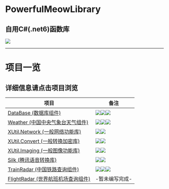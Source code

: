 # PowerfulMeowLibrary
## 自用C#(.net6)函数库

![](https://img.shields.io/github/languages/code-size/DavidSciMeow/PowerfulMeowLibrary)

-----
# 项目一览
## 详细信息请点击项目浏览
|项目|备注|
|---|---|
|[DataBase (数据库组件)](https://github.com/DavidSciMeow/PowerfulMeowLibrary/tree/master/Meow.DataBase)|![](https://img.shields.io/nuget/dt/Electronicute.Meow.DataBase)![](https://img.shields.io/nuget/vpre/Electronicute.Meow.DataBase?label=NuGet%20Version)[![](https://github.com/DavidSciMeow/PowerfulMeowLibrary/actions/workflows/Db.yml/badge.svg?branch=master)](https://github.com/DavidSciMeow/PowerfulMeowLibrary/actions/workflows/Db.yml)|
|[Weather (中国中央气象台天气组件)](https://github.com/DavidSciMeow/PowerfulMeowLibrary/tree/master/Meow.Weather)|![](https://img.shields.io/nuget/dt/Electronicute.Meow.Weather)![](https://img.shields.io/nuget/vpre/Electronicute.Meow.Weather?label=NuGet%20Version)[![](https://github.com/DavidSciMeow/PowerfulMeowLibrary/actions/workflows/Weather.yml/badge.svg?branch=master)](https://github.com/DavidSciMeow/PowerfulMeowLibrary/actions/workflows/Weather.yml)|
|[XUtil.Network (一般网络功能库)](https://github.com/DavidSciMeow/PowerfulMeowLibrary/tree/master/Meow.Util.Core)|![](https://img.shields.io/nuget/vpre/Electronicute.XUtil.Network?label=NuGet%20Version)![](https://img.shields.io/nuget/dt/Electronicute.XUtil.Network?label=Nuget%20Download)|
|[XUtil.Convert (一般转换加密库)](https://github.com/DavidSciMeow/PowerfulMeowLibrary/tree/master/Meow.Util.Core)|![](https://img.shields.io/nuget/vpre/Electronicute.XUtil.Convert?label=NuGet%20Version)![](https://img.shields.io/nuget/dt/Electronicute.XUtil.Convert?label=Nuget%20Download)|
|[XUtil.Imaging (一般图像功能库)](https://github.com/DavidSciMeow/PowerfulMeowLibrary/tree/master/Meow.Util.Core)|![](https://img.shields.io/nuget/vpre/Electronicute.XUtil.Imaging?label=NuGet%20Version)![](https://img.shields.io/nuget/dt/Electronicute.XUtil.Imaging?label=Nuget%20Download)|
|[Silk (腾讯语音转换库)](https://github.com/DavidSciMeow/PowerfulMeowLibrary/tree/master/Meow.Voice.Silk)|![](https://img.shields.io/nuget/dt/Electronicute.Meow.Voice.Silk)![](https://img.shields.io/nuget/vpre/Electronicute.Meow.Voice.Silk?label=NuGet%20Version)|
|[TrainRadar (中国铁路查询组件)](https://github.com/DavidSciMeow/PowerfulMeowLibrary/tree/master/Meow.TrainRadar)|![](https://img.shields.io/nuget/dt/Electronicute.Meow.TrainRadar)![](https://img.shields.io/nuget/vpre/Electronicute.Meow.TrainRadar?label=NuGet%20Version)[![](https://github.com/DavidSciMeow/PowerfulMeowLibrary/actions/workflows/TrainRadar.yml/badge.svg?branch=master)](https://github.com/DavidSciMeow/PowerfulMeowLibrary/actions/workflows/TrainRadar.yml)|
|[FlightRadar (世界航班机场查询组件)](https://github.com/DavidSciMeow/PowerfulMeowLibrary/tree/master/Meow.FlightRadar)|-暂未编写完成-|

